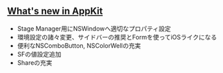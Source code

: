 ## [What's new in AppKit](https://developer.apple.com/videos/play/wwdc2022/10074/)

- Stage Manager用にNSWindowへ適切なプロパティ設定
- 環境設定の諸々変更、サイドバーの推奨とFormを使ってiOSライクになる
- 便利なNSComboButton, NSColorWellの充実
- SFの値設定追加
- Shareの充実
